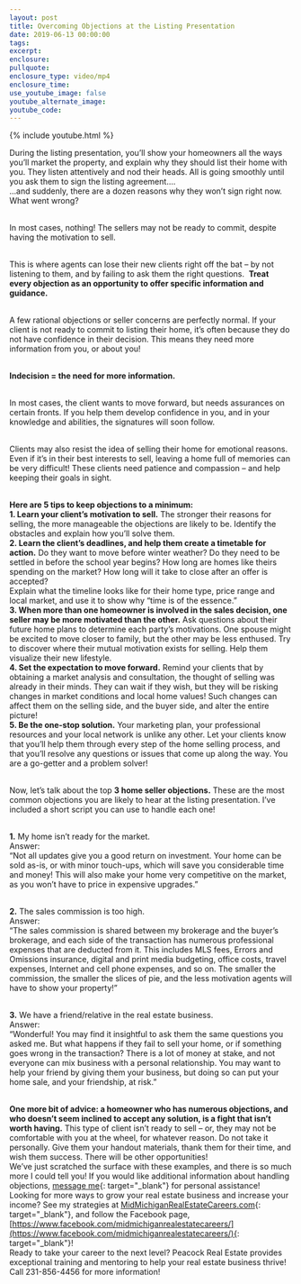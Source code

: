 ```yaml
---
layout: post
title: Overcoming Objections at the Listing Presentation
date: 2019-06-13 00:00:00
tags:
excerpt:
enclosure:
pullquote:
enclosure_type: video/mp4
enclosure_time:
use_youtube_image: false
youtube_alternate_image:
youtube_code:
---
```


{% include youtube.html %}

During the listing presentation, you’ll show your homeowners all the ways you’ll market the property, and explain why they should list their home with you. They listen attentively and nod their heads. All is going smoothly until you ask them to sign the listing agreement….<br>…and suddenly, there are a dozen reasons why they won’t sign right now. What went wrong?

<br>In most cases, nothing\! The sellers may not be ready to commit, despite having the motivation to sell.

<br>This is where agents can lose their new clients right off the bat – by not listening to them, and by failing to ask them the right questions. &nbsp;**Treat every objection as an opportunity to offer specific information and guidance.**

<br>A few rational objections or seller concerns are perfectly normal. If your client is not ready to commit to listing their home, it’s often because they do not have confidence in their decision. This means they need more information from you, or about you\!

<br>**Indecision = the need for more information.**&nbsp;

<br>In most cases, the client wants to move forward, but needs assurances on certain fronts. If you help them develop confidence in you, and in your knowledge and abilities, the signatures will soon follow.

<br>Clients may also resist the idea of selling their home for emotional reasons. Even if it’s in their best interests to sell, leaving a home full of memories can be very difficult\! These clients need patience and compassion – and help keeping their goals in sight.

<br>**Here are 5 tips to keep objections to a minimum:**<br>**1\. Learn your client’s motivation to sell.** The stronger their reasons for selling, the more manageable the objections are likely to be. Identify the obstacles and explain how you’ll solve them.&nbsp;<br>**2\. Learn the client’s deadlines, and help them create a timetable for action.** Do they want to move before winter weather? Do they need to be settled in before the school year begins? How long are homes like theirs spending on the market? How long will it take to close after an offer is accepted?&nbsp;<br>Explain what the timeline looks like for their home type, price range and local market, and use it to show why “time is of the essence.”&nbsp;<br>**3\. When more than one homeowner is involved in the sales decision, one seller may be more motivated than the other.** Ask questions about their future home plans to determine each party’s motivations. One spouse might be excited to move closer to family, but the other may be less enthused. Try to discover where their mutual motivation exists for selling. Help them visualize their new lifestyle.&nbsp;<br>**4\. Set the expectation to move forward.** Remind your clients that by obtaining a market analysis and consultation, the thought of selling was already in their minds. They can wait if they wish, but they will be risking changes in market conditions and local home values\! Such changes can affect them on the selling side, and the buyer side, and alter the entire picture\!<br>**5\. Be the one-stop solution.** Your marketing plan, your professional resources and your local network is unlike any other. Let your clients know that you’ll help them through every step of the home selling process, and that you’ll resolve any questions or issues that come up along the way. You are a go-getter and a problem solver\!

<br>Now, let’s talk about the top **3 home seller objections.** These are the most common objections you are likely to hear at the listing presentation. I’ve included a short script you can use to handle each one\!

<br>**1\.** My home isn’t ready for the market.&nbsp;<br>Answer:<br>“Not all updates give you a good return on investment. Your home can be sold as-is, or with minor touch-ups, which will save you considerable time and money\! This will also make your home very competitive on the market, as you won’t have to price in expensive upgrades.”&nbsp;

<br>**2\.** The sales commission is too high.<br>Answer:<br>“The sales commission is shared between my brokerage and the buyer’s brokerage, and each side of the transaction has numerous professional expenses that are deducted from it. This includes MLS fees, Errors and Omissions insurance, digital and print media budgeting, office costs, travel expenses, Internet and cell phone expenses, and so on. The smaller the commission, the smaller the slices of pie, and the less motivation agents will have to show your property\!”

<br>**3\.** We have a friend/relative in the real estate business.&nbsp;<br>Answer:<br>“Wonderful\! You may find it insightful to ask them the same questions you asked me. But what happens if they fail to sell your home, or if something goes wrong in the transaction? There is a lot of money at stake, and not everyone can mix business with a personal relationship. You may want to help your friend by giving them your business, but doing so can put your home sale, and your friendship, at risk.”

<br>**One more bit of advice: a homeowner who has numerous objections, and who doesn’t seem inclined to accept any solution, is a fight that isn’t worth having.** This type of client isn’t ready to sell – or, they may not be comfortable with you at the wheel, for whatever reason. Do not take it personally. Give them your handout materials, thank them for their time, and wish them success. There will be other opportunities\!&nbsp;<br>We’ve just scratched the surface with these examples, and there is so much more I could tell you\! If you would like additional information about handling objections, [message me](https://midmichiganrealestatecareers.com/contact){: target="_blank"} for personal assistance\!&nbsp;<br>Looking for more ways to grow your real estate business and increase your income? See my strategies at [MidMichiganRealEstateCareers.com](https://midmichiganrealestatecareers.com/){: target="_blank"}, and follow the Facebook page, [https://www.facebook.com/midmichiganrealestatecareers/](https://www.facebook.com/midmichiganrealestatecareers/){: target="_blank"}\!<br>Ready to take your career to the next level? Peacock Real Estate provides exceptional training and mentoring to help your real estate business thrive\! Call 231-856-4456 for more information\!